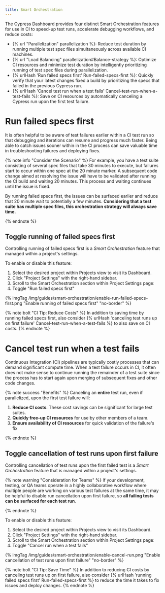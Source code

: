 ```yaml
---
title: Smart Orchestration
---
```


The Cypress Dashboard provides four distinct Smart Orchestration features for use in CI to speed-up test runs, accelerate debugging workflows, and reduce costs:

- {% url "Parallelization" parallelization %}: Reduce test duration by running multiple test spec files simultaneously across available CI machines.  
- {% url "Load Balancing" parallelization#Balance-strategy %}: Optimize CI resources and minimize test duration by intelligently prioritizing running of test spec files during parallelization.
- {% urlHash 'Run failed specs first' Run-failed-specs-first %}: Quickly verify that your latest changes fixed a build by prioritizing the specs that failed in the previous Cypress run.
- {% urlHash 'Cancel test run when a test fails' Cancel-test-run-when-a-test-fails %}: Save on CI resources by automatically canceling a Cypress run upon the first test failure.

# Run failed specs first

It is often helpful to be aware of test failures earlier within a CI test run so that debugging and iterations can resume and progress much faster. Being able to catch issues sooner within in the CI process can save valuable time in troubleshooting failures and deploying fixes.

{% note info "Consider the Scenario" %}
For example, you have a test suite consisting of several spec files that take 30 minutes to execute, but failures start to occur within one spec at the 20 minute marker. A subsequent code change aimed at resolving the issue will have to be validated after running the CI build and waiting 20 minutes. This process and waiting continues until the issue is fixed.

By running failed specs first, the issues can be surfaced earlier and reduce that 20 minute wait to potentially a few minutes. **Considering that a test suite has multiple spec files, this orchestration strategy will always save time.**

{% endnote %}

## Toggle running of failed specs first

Controlling running of failed specs first is a *Smart Orchestration* feature that managed within a project's settings.

To enable or disable this feature:

1. Select the desired project within Projects view to visit its Dashboard.
2. Click "Project Settings" with the right-hand sidebar.
3. Scroll to the Smart Orchestration section within Project Settings page:
4. Toggle "Run failed specs first"

{% imgTag /img/guides/smart-orchestration/enable-run-failed-specs-first.png "Enable running of failed specs first" "no-border" %}

{% note bolt "CI Tip: Reduce Costs" %}
In addition to saving time by running failed specs first, also consider {% urlHash 'canceling test runs up on first failure' Cancel-test-run-when-a-test-fails %} to also save on CI costs.
{% endnote %}

# Cancel test run when a test fails

Continuous Integration (CI) pipelines are typically costly processes that can demand significant compute time. When a test failure occurs in CI, it often does not make sense to continue running the remainder of a test suite since the process has to start again upon merging of subsequent fixes and other code changes.

{% note success "Benefits" %}
Canceling an **entire** test run, even if parallelized, upon the first test failure will:

1. **Reduce CI costs**. These cost savings can be significant for large test suites.
2. **Quickly free-up CI resources** for use by other members of a team.
3. **Ensure availability of CI resources** for quick validation of the failure's fix

{% endnote %}

## Toggle cancellation of test runs upon first failure

Controlling cancellation of test runs upon the first failed test is a *Smart Orchestration* feature that is managed within a project's settings.

{% note warning "Consideration for Teams" %}
If your development, testing, or QA teams operate in a highly collaborative workflow where multiple people are working on various test failures at the same time, it may be helpful to disable run cancellation upon first failure, so **all failing tests can be surfaced for each test run**.

{% endnote %}

To enable or disable this feature:

1. Select the desired project within Projects view to visit its Dashboard.
2. Click "Project Settings" with the right-hand sidebar.
3. Scroll to the Smart Orchestration section within Project Settings page:
4. Toggle "Cancel run when a test fails"

{% imgTag /img/guides/smart-orchestration/enable-cancel-run.png "Enable cancellation of test runs upon first failure" "no-border" %}

{% note bolt "CI Tip: Save Time" %}
In addition to reducing CI costs by canceling test runs up on first failure, also consider {% urlHash 'running failed specs first' Run-failed-specs-first %} to reduce the time it takes to fix issues and deploy changes.
{% endnote %}
